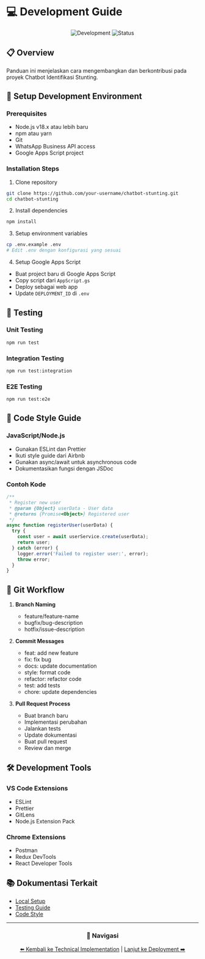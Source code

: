 # 💻 Development Guide

<div align="center">

![Development](https://img.shields.io/badge/Development-Guide-blue)
![Status](https://img.shields.io/badge/Status-Active-green)

</div>

## 📋 Overview

Panduan ini menjelaskan cara mengembangkan dan berkontribusi pada proyek Chatbot Identifikasi Stunting.

## 🚀 Setup Development Environment

### Prerequisites
- Node.js v18.x atau lebih baru
- npm atau yarn
- Git
- WhatsApp Business API access
- Google Apps Script project

### Installation Steps
1. Clone repository
```bash
git clone https://github.com/your-username/chatbot-stunting.git
cd chatbot-stunting
```

2. Install dependencies
```bash
npm install
```

3. Setup environment variables
```bash
cp .env.example .env
# Edit .env dengan konfigurasi yang sesuai
```

4. Setup Google Apps Script
- Buat project baru di Google Apps Script
- Copy script dari `AppScript.gs`
- Deploy sebagai web app
- Update `DEPLOYMENT_ID` di `.env`

## 🧪 Testing

### Unit Testing
```bash
npm run test
```

### Integration Testing
```bash
npm run test:integration
```

### E2E Testing
```bash
npm run test:e2e
```

## 📝 Code Style Guide

### JavaScript/Node.js
- Gunakan ESLint dan Prettier
- Ikuti style guide dari Airbnb
- Gunakan async/await untuk asynchronous code
- Dokumentasikan fungsi dengan JSDoc

### Contoh Kode
```javascript
/**
 * Register new user
 * @param {Object} userData - User data
 * @returns {Promise<Object>} Registered user
 */
async function registerUser(userData) {
  try {
    const user = await userService.create(userData);
    return user;
  } catch (error) {
    logger.error('Failed to register user:', error);
    throw error;
  }
}
```

## 🔄 Git Workflow

1. **Branch Naming**
   - feature/feature-name
   - bugfix/bug-description
   - hotfix/issue-description

2. **Commit Messages**
   - feat: add new feature
   - fix: fix bug
   - docs: update documentation
   - style: format code
   - refactor: refactor code
   - test: add tests
   - chore: update dependencies

3. **Pull Request Process**
   - Buat branch baru
   - Implementasi perubahan
   - Jalankan tests
   - Update dokumentasi
   - Buat pull request
   - Review dan merge

## 🛠️ Development Tools

### VS Code Extensions
- ESLint
- Prettier
- GitLens
- Node.js Extension Pack

### Chrome Extensions
- Postman
- Redux DevTools
- React Developer Tools

## 📚 Dokumentasi Terkait

- [Local Setup](local-setup.md)
- [Testing Guide](testing.md)
- [Code Style](code-style.md)

---

<div align="center">

### 🔗 Navigasi

[⬅️ Kembali ke Technical Implementation](../implementation/README.md) | [Lanjut ke Deployment ➡️](../deployment/README.md)

</div> 